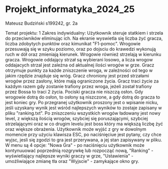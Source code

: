 # Projekt_informatyka_2024_25
 Mateusz Budziński s199242, gr. 2a

Temat projektu: 1
Zakres indywidualny: Użytkownik steruje statkiem i strzela do przeciwników eliminując ich. Na ekranie wyswietla się liczba żyć gracza, liczba zdobytych punktów oraz kimunikat "F1-pomoc". Wrogowie przesuwają się w szyku poziomo, oraz po dojsciu do krawedzi wykonują ruch w dół oraz zmieniają kierunek. Wrogowie również strzelają w kierunku gracza. Wrogowie oddający strzał są wybierani losowo, a licza wrogow oddajacych strzal jest zależna od aktualnej ilości wrogów w grze. Gracz otrzymuje punkty za każde zniszczenie wroga, w zależności od tego w jakim rzędzie znajduje się wróg. Gracz chroniony jest przed strzałami wrogów przez zasłony, które mają ograniczone życia. Gracz traci życie za każdym razem gdy zostanie trafiony przez wroga, jeżeli został trafiony  przez Bossa to traci 2 życia. Pociski gracza nie niszczą osłon. Gdy wrogowie dotrą do osłon, to osłony są niszczone, a gdy dotrą do gracza to jest koniec gry. Po przegranej użytkownik proszony jest o wpisanie nicku, jeśli uzyskany wynik jest wśród najlepszych wyników to zostaje zapisany w pliku "ranking.txt". Po zniszczeniu wszystkich wrogów ładowany jest nowy level, z większą ilością wrogów, szybciej się poruszającymi, szybciej strzelającymi oraz w co drugim levelu jest boss który ma większą liczbę żyć oraz większe obrażenia. Użytkownik może wyjść z gry w dowolnym momencie przy użyciu klawisza ESC, po naciśnięciue jest pytany, czy chce wyjsc, jesli się zgodzi to gra jest przerywana, a jej stan zapisywany w pliku. W menu są 4 opcje: "Nowa Gra" - po naciśnięciu użytkownik może kontynuuować poprzednią rozgrywkę lub rozpocząć nową, "Ranking" - wyświetlający najlepsze wyniki graczy w grze, "Ustawienia" - umożliwiające zmianę tła oraz "Wyjscie" - zamykające okno gry.